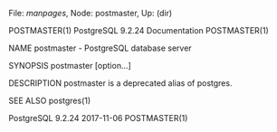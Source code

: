 File: *manpages*,  Node: postmaster,  Up: (dir)

POSTMASTER(1)           PostgreSQL 9.2.24 Documentation          POSTMASTER(1)



NAME
       postmaster - PostgreSQL database server

SYNOPSIS
       postmaster [option...]

DESCRIPTION
       postmaster is a deprecated alias of postgres.

SEE ALSO
       postgres(1)



PostgreSQL 9.2.24                 2017-11-06                     POSTMASTER(1)
